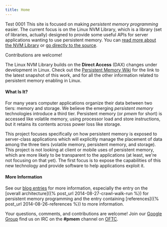 ```yaml
---
title: Home
---
```

Test 0001
This site is focused on making _persistent memory programming_ easier.
The current focus is on the Linux NVM Library, which is
a library (set of libraries, actually) designed to provide some
useful APIs for server applications wanting to use persistent memory.
You can [read more about the NVM Library](/nvml/) or
[go directly to the source](https://github.com/pmem/nvml/).

[go to test 0001.1]: https://github.com/wlemkows/nvml/blob/gh-pages/libpmem/libpmem.3.html "test"

Contributions are welcome!

The Linux NVM Library builds on the **Direct Access** (DAX) changes
under development in Linux.  Check out the
[Persistent Memory Wiki](https://nvdimm.wiki.kernel.org) for the link
to the latest snapshot of this work, and for all the other information
related to persistent memory enabling in Linux.

#### What Is It?

For many years computer applications organize their data between two
tiers: memory and storage.  We believe the emerging _persistent memory_
technologies introduce a third tier.  Persistent memory (or _pmem_
for short) is accessed like volatile memory, using processor load
and store instructions, but it retains its contents across power loss
like storage.

This project focuses specifically on how persistent memory is exposed
to server-class applications which will explicitly manage the placement
of data among the three tiers (volatile memory, persistent memory, and
storage).  This project is not looking at client or mobile uses of
persistent memory, which are more likely to be transparent to the
applications (at least, we're not focusing on that yet).  The first
focus is to expose the capabilities of this new technology and provide
software to help applications exploit it.

#### More Information

See our [blog entries](/blog/) for more information, especially
the entry on the
[overall architecture]({% post_url 2014-08-27-crawl-walk-run %})
for persistent memory programming and the entry containing
[references]({% post_url 2014-08-26-references %}) to more information.

Your questions, comments, and contributions are welcome!  Join our
[Google Group](http://groups.google.com/group/pmem) find us on
IRC on the **#pmem** channel on [OFTC](http://www.oftc.net).
